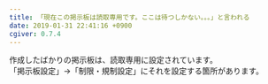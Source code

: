 ```yaml
---
title: 「現在この掲示板は読取専用です。ここは待つしかない。。。」と言われる
date: 2019-01-31 22:41:16 +0900
cgiver: 0.7.4
---
```


作成したばかりの掲示板は、読取専用に設定されています。  
「掲示板設定」→「制限・規制設定」にそれを設定する箇所があります。

